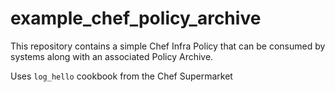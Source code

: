 # example_chef_policy_archive

This repository contains a simple Chef Infra Policy that can be consumed by systems along with an associated Policy Archive.

Uses `log_hello` cookbook from the Chef Supermarket
